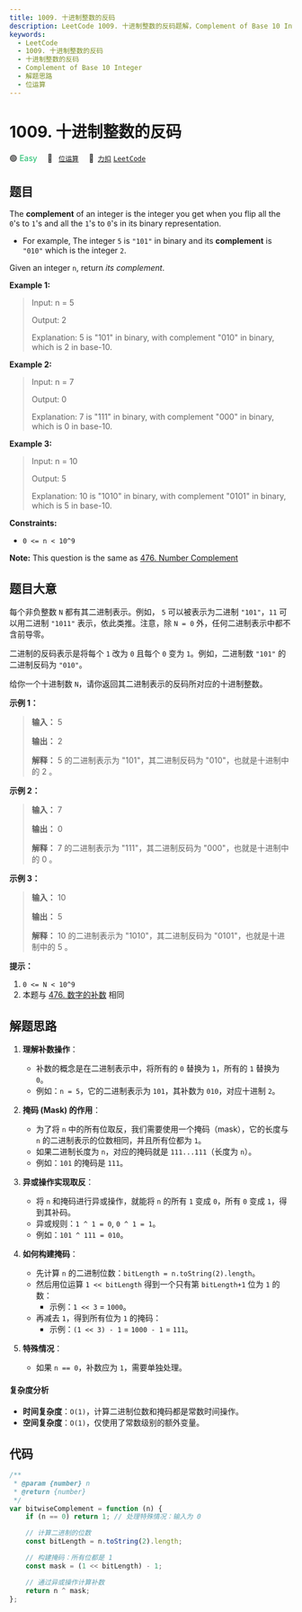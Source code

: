 ```yaml
---
title: 1009. 十进制整数的反码
description: LeetCode 1009. 十进制整数的反码题解，Complement of Base 10 Integer，包含解题思路、复杂度分析以及完整的 JavaScript 代码实现。
keywords:
  - LeetCode
  - 1009. 十进制整数的反码
  - 十进制整数的反码
  - Complement of Base 10 Integer
  - 解题思路
  - 位运算
---
```


# 1009. 十进制整数的反码

🟢 <font color=#15bd66>Easy</font>&emsp; 🔖&ensp; [`位运算`](/tag/bit-manipulation.md)&emsp; 🔗&ensp;[`力扣`](https://leetcode.cn/problems/complement-of-base-10-integer) [`LeetCode`](https://leetcode.com/problems/complement-of-base-10-integer)

## 题目

The **complement** of an integer is the integer you get when you flip all the
`0`'s to `1`'s and all the `1`'s to `0`'s in its binary representation.

- For example, The integer `5` is `"101"` in binary and its **complement** is `"010"` which is the integer `2`.

Given an integer `n`, return _its complement_.

**Example 1:**

> Input: n = 5
>
> Output: 2
>
> Explanation: 5 is "101" in binary, with complement "010" in binary, which is 2 in base-10.

**Example 2:**

> Input: n = 7
>
> Output: 0
>
> Explanation: 7 is "111" in binary, with complement "000" in binary, which is 0 in base-10.

**Example 3:**

> Input: n = 10
>
> Output: 5
>
> Explanation: 10 is "1010" in binary, with complement "0101" in binary, which is 5 in base-10.

**Constraints:**

- `0 <= n < 10^9`

**Note:** This question is the same as [476. Number Complement](./0476.md)

## 题目大意

每个非负整数 `N` 都有其二进制表示。例如， `5` 可以被表示为二进制 `"101"`，`11` 可以用二进制 `"1011"`
表示，依此类推。注意，除 `N = 0` 外，任何二进制表示中都不含前导零。

二进制的反码表示是将每个 `1` 改为 `0` 且每个 `0` 变为 `1`。例如，二进制数 `"101"` 的二进制反码为 `"010"`。

给你一个十进制数 `N`，请你返回其二进制表示的反码所对应的十进制整数。

**示例 1：**

> **输入：** 5
>
> **输出：** 2
>
> **解释：** 5 的二进制表示为 "101"，其二进制反码为 "010"，也就是十进制中的 2 。

**示例 2：**

> **输入：** 7
>
> **输出：** 0
>
> **解释：** 7 的二进制表示为 "111"，其二进制反码为 "000"，也就是十进制中的 0 。

**示例 3：**

> **输入：** 10
>
> **输出：** 5
>
> **解释：** 10 的二进制表示为 "1010"，其二进制反码为 "0101"，也就是十进制中的 5 。

**提示：**

1. `0 <= N < 10^9`
2. 本题与 [476. 数字的补数](./0476.md) 相同

## 解题思路

1. **理解补数操作**：

   - 补数的概念是在二进制表示中，将所有的 `0` 替换为 `1`，所有的 `1` 替换为 `0`。
   - 例如：`n = 5`，它的二进制表示为 `101`，其补数为 `010`，对应十进制 `2`。

2. **掩码 (Mask) 的作用**：

   - 为了将 `n` 中的所有位取反，我们需要使用一个掩码（mask），它的长度与 `n` 的二进制表示的位数相同，并且所有位都为 `1`。
   - 如果二进制长度为 `n`，对应的掩码就是 `111...111`（长度为 `n`）。
   - 例如：`101` 的掩码是 `111`。

3. **异或操作实现取反**：

   - 将 `n` 和掩码进行异或操作，就能将 `n` 的所有 `1` 变成 `0`，所有 `0` 变成 `1`，得到其补码。
   - 异或规则：`1 ^ 1 = 0`, `0 ^ 1 = 1`。
   - 例如：`101 ^ 111 = 010`。

4. **如何构建掩码**：

   - 先计算 `n` 的二进制位数：`bitLength = n.toString(2).length`。
   - 然后用位运算 `1 << bitLength` 得到一个只有第 `bitLength+1` 位为 `1` 的数：
     - 示例：`1 << 3` = `1000`。
   - 再减去 `1`，得到所有位为 `1` 的掩码：
     - 示例：`(1 << 3) - 1` = `1000 - 1` = `111`。

5. **特殊情况**：
   - 如果 `n == 0`，补数应为 `1`，需要单独处理。

#### 复杂度分析

- **时间复杂度**：`O(1)`，计算二进制位数和掩码都是常数时间操作。
- **空间复杂度**：`O(1)`，仅使用了常数级别的额外变量。

## 代码

```javascript
/**
 * @param {number} n
 * @return {number}
 */
var bitwiseComplement = function (n) {
	if (n == 0) return 1; // 处理特殊情况：输入为 0

	// 计算二进制的位数
	const bitLength = n.toString(2).length;

	// 构建掩码：所有位都是 1
	const mask = (1 << bitLength) - 1;

	// 通过异或操作计算补数
	return n ^ mask;
};
```
